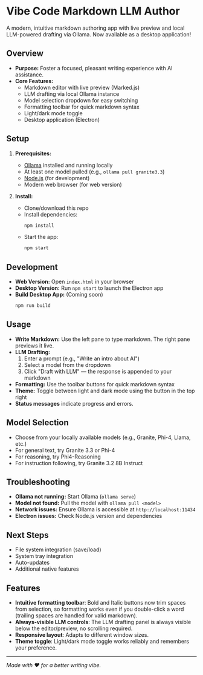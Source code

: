 # Vibe Code Markdown LLM Author

A modern, intuitive markdown authoring app with live preview and local LLM-powered drafting via Ollama. Now available as a desktop application!

## Overview
- **Purpose:** Foster a focused, pleasant writing experience with AI assistance.
- **Core Features:**
  - Markdown editor with live preview (Marked.js)
  - LLM drafting via local Ollama instance
  - Model selection dropdown for easy switching
  - Formatting toolbar for quick markdown syntax
  - Light/dark mode toggle
  - Desktop application (Electron)

## Setup
1. **Prerequisites:**
   - [Ollama](https://ollama.com/) installed and running locally
   - At least one model pulled (e.g., `ollama pull granite3.3`)
   - [Node.js](https://nodejs.org/) (for development)
   - Modern web browser (for web version)

2. **Install:**
   - Clone/download this repo
   - Install dependencies:
     ```bash
     npm install
     ```
   - Start the app:
     ```bash
     npm start
     ```

## Development
- **Web Version:** Open `index.html` in your browser
- **Desktop Version:** Run `npm start` to launch the Electron app
- **Build Desktop App:** (Coming soon)
  ```bash
  npm run build
  ```

## Usage
- **Write Markdown:** Use the left pane to type markdown. The right pane previews it live.
- **LLM Drafting:**
  1. Enter a prompt (e.g., "Write an intro about AI")
  2. Select a model from the dropdown
  3. Click "Draft with LLM" — the response is appended to your markdown
- **Formatting:** Use the toolbar buttons for quick markdown syntax
- **Theme:** Toggle between light and dark mode using the button in the top right
- **Status messages** indicate progress and errors.

## Model Selection
- Choose from your locally available models (e.g., Granite, Phi-4, Llama, etc.)
- For general text, try Granite 3.3 or Phi-4
- For reasoning, try Phi4-Reasoning
- For instruction following, try Granite 3.2 8B Instruct

## Troubleshooting
- **Ollama not running:** Start Ollama (`ollama serve`)
- **Model not found:** Pull the model with `ollama pull <model>`
- **Network issues:** Ensure Ollama is accessible at `http://localhost:11434`
- **Electron issues:** Check Node.js version and dependencies

## Next Steps
- File system integration (save/load)
- System tray integration
- Auto-updates
- Additional native features

## Features
- **Intuitive formatting toolbar**: Bold and Italic buttons now trim spaces from selection, so formatting works even if you double-click a word (trailing spaces are handled for valid markdown).
- **Always-visible LLM controls**: The LLM drafting panel is always visible below the editor/preview, no scrolling required.
- **Responsive layout**: Adapts to different window sizes.
- **Theme toggle**: Light/dark mode toggle works reliably and remembers your preference.

---

*Made with ❤️ for a better writing vibe.* 